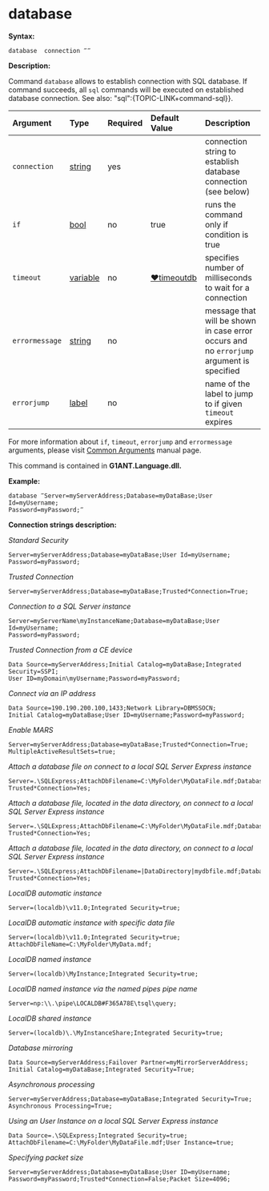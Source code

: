 # database

**Syntax:**

```text
database  connection ‴‴
```

**Description:**

Command `database` allows to establish connection with SQL database. If command succeeds, all `sql` commands will be executed on established database connection. See also: "sql":{TOPIC-LINK+command-sql}}.

| Argument | Type | Required | Default Value | Description |
| :--- | :--- | :--- | :--- | :--- |
| `connection` | [string](https://github.com/G1ANT-Robot/G1ANT.Manual/blob/master/G1ANT-Language/Structures/string.md) | yes |  | connection string to establish database connection \(see below\) |
| `if` | [bool](https://github.com/G1ANT-Robot/G1ANT.Manual/blob/master/G1ANT-Language/Structures/bool.md) | no | true | runs the command only if condition is true |
| `timeout` | [variable](https://github.com/G1ANT-Robot/G1ANT.Manual/blob/master/G1ANT-Language/Special-Characters/variable.md) | no | [♥timeoutdb](https://github.com/G1ANT-Robot/G1ANT.Manual/blob/master/G1ANT-Language/Variables/Special-Variables.md) | specifies number of milliseconds to wait for a connection |
| `errormessage` | [string](https://github.com/G1ANT-Robot/G1ANT.Manual/blob/master/G1ANT-Language/Structures/string.md) | no |  | message that will be shown in case error occurs and no `errorjump` argument is specified |
| `errorjump` | [label](https://github.com/G1ANT-Robot/G1ANT.Manual/blob/master/G1ANT-Language/Structures/label.md) | no |  | name of the label to jump to if given `timeout` expires |

For more information about `if`, `timeout`, `errorjump` and `errormessage` arguments, please visit [Common Arguments](https://github.com/G1ANT-Robot/G1ANT.Manual/blob/master/G1ANT-Language/Common-Arguments.md) manual page.

This command is contained in **G1ANT.Language.dll.**

**Example:**

```text
database ‴Server=myServerAddress;Database=myDataBase;User Id=myUsername;
Password=myPassword;‴
```

**Connection strings description:**

_Standard Security_

```text
Server=myServerAddress;Database=myDataBase;User Id=myUsername;
Password=myPassword;
```

_Trusted Connection_

```text
Server=myServerAddress;Database=myDataBase;Trusted*Connection=True;
```

_Connection to a SQL Server instance_

```text
Server=myServerName\myInstanceName;Database=myDataBase;User Id=myUsername;
Password=myPassword;
```

_Trusted Connection from a CE device_

```text
Data Source=myServerAddress;Initial Catalog=myDataBase;Integrated Security=SSPI;
User ID=myDomain\myUsername;Password=myPassword;
```

_Connect via an IP address_

```text
Data Source=190.190.200.100,1433;Network Library=DBMSSOCN;
Initial Catalog=myDataBase;User ID=myUsername;Password=myPassword;
```

_Enable MARS_

```text
Server=myServerAddress;Database=myDataBase;Trusted*Connection=True;
MultipleActiveResultSets=true;
```

_Attach a database file on connect to a local SQL Server Express instance_

```text
Server=.\SQLExpress;AttachDbFilename=C:\MyFolder\MyDataFile.mdf;Database=dbname;
Trusted*Connection=Yes;
```

_Attach a database file, located in the data directory, on connect to a local SQL Server Express instance_

```text
Server=.\SQLExpress;AttachDbFilename=C:\MyFolder\MyDataFile.mdf;Database=dbname;
Trusted*Connection=Yes;
```

_Attach a database file, located in the data directory, on connect to a local SQL Server Express instance_

```text
Server=.\SQLExpress;AttachDbFilename=|DataDirectory|mydbfile.mdf;Database=dbname;
Trusted*Connection=Yes;
```

_LocalDB automatic instance_

```text
Server=(localdb)\v11.0;Integrated Security=true;
```

_LocalDB automatic instance with specific data file_

```text
Server=(localdb)\v11.0;Integrated Security=true;
AttachDbFileName=C:\MyFolder\MyData.mdf;
```

_LocalDB named instance_

```text
Server=(localdb)\MyInstance;Integrated Security=true;
```

_LocalDB named instance via the named pipes pipe name_

```text
Server=np:\\.\pipe\LOCALDB#F365A78E\tsql\query;
```

_LocalDB shared instance_

```text
Server=(localdb)\.\MyInstanceShare;Integrated Security=true;
```

_Database mirroring_

```text
Data Source=myServerAddress;Failover Partner=myMirrorServerAddress;
Initial Catalog=myDataBase;Integrated Security=True;
```

_Asynchronous processing_

```text
Server=myServerAddress;Database=myDataBase;Integrated Security=True;
Asynchronous Processing=True;
```

_Using an User Instance on a local SQL Server Express instance_

```text
Data Source=.\SQLExpress;Integrated Security=true;
AttachDbFilename=C:\MyFolder\MyDataFile.mdf;User Instance=true;
```

_Specifying packet size_

```text
Server=myServerAddress;Database=myDataBase;User ID=myUsername;
Password=myPassword;Trusted*Connection=False;Packet Size=4096;
```

